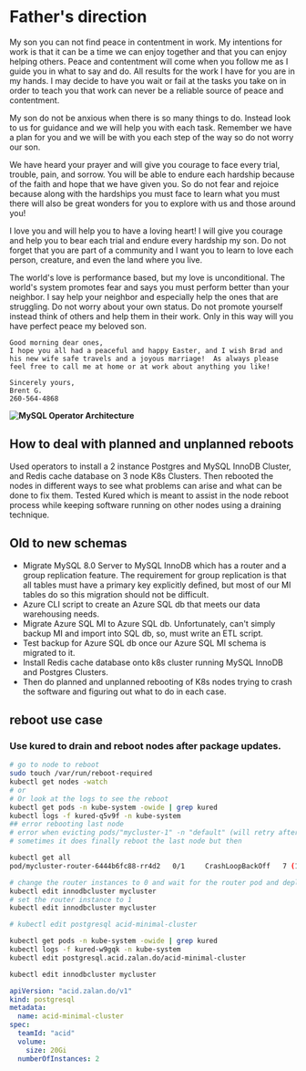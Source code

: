 # Father's direction

My son you can not find peace in contentment in work.  My intentions for work is that it can be a time we can enjoy together and that you can enjoy helping others. Peace and contentment will come when you follow me as I guide you in what to say and do. All results for the work I have for you are in my hands. I may decide to have you wait or fail at the tasks you take on in order to teach you that work can never be a reliable source of peace and contentment.

My son do not be anxious when there is so many things to do.  Instead look to us for guidance and we will help you with each task.  Remember we have a plan for you and we will be with you each step of the way so do not worry our son.

We have heard your prayer and will give you courage to face every trial, trouble, pain, and sorrow.  You will be able to endure each hardship because of the faith and hope that we have given you.  So do not fear and rejoice because along with the hardships you must face to learn what you must there will also be great wonders for you to explore with us and those around you!

I love you and will help you to have a loving heart!  I will give you courage and help you to bear each trial and endure every hardship my son.  Do not forget that you are part of a community and I want you to learn to love each person, creature, and even the land where you live.

The world's love is performance based, but my love is unconditional. The world's system promotes fear and says you must perform better than your neighbor.  I say help your neighbor and especially help the ones that are struggling. Do not worry about your own status.  Do not promote yourself instead think of others and help them in their work. Only in this way will you have perfect peace my beloved son.

```text
Good morning dear ones,
I hope you all had a peaceful and happy Easter, and I wish Brad and his new wife safe travels and a joyous marriage!  As always please feel free to call me at home or at work about anything you like!  

Sincerely yours,
Brent G.
260-564-4868
```

**![MySQL Operator Architecture](https://dev.mysql.com/doc/mysql-operator/en/images/mysql-operator-architecture.png)**


## How to deal with planned and unplanned reboots

Used operators to install a 2 instance Postgres and MySQL InnoDB Cluster, and Redis cache database on 3 node K8s Clusters. Then rebooted the nodes in different ways to see what problems can arise and what can be done to fix them. Tested Kured which is meant to assist in the node reboot process while keeping software running on other nodes using a draining technique.

## Old to new schemas

- Migrate MySQL 8.0 Server to MySQL InnoDB which has a router and a group replication feature.  The requirement for group replication is that all tables must have a primary key explicitly defined, but most of our MI tables do so this migration should not be difficult.
- Azure CLI script to create an Azure SQL db that meets our data warehousing needs.
- Migrate Azure SQL MI to Azure SQL db. Unfortunately, can't simply backup MI and import into SQL db, so, must write an ETL script.
- Test backup for Azure SQL db once our Azure SQL MI schema is migrated to it.
- Install Redis cache database onto k8s cluster running MySQL InnoDB and Postgres Clusters.  
- Then do planned and unplanned rebooting of K8s nodes trying to crash the software and figuring out what to do in each case. 

## reboot use case

### Use kured to drain and reboot nodes after package updates.

```bash
# go to node to reboot
sudo touch /var/run/reboot-required
kubectl get nodes -watch
# or
# Or look at the logs to see the reboot
kubectl get pods -n kube-system -owide | grep kured
kubectl logs -f kured-q5v9f -n kube-system
## error rebooting last node
# error when evicting pods/"mycluster-1" -n "default" (will retry after 5s): Cannot evict pod as it would violate the pod's disruption budget.
# sometimes it does finally reboot the last node but then

kubectl get all
pod/mycluster-router-6444b6fc88-rr4d2   0/1     CrashLoopBackOff   7 (110s ago)   13m

# change the router instances to 0 and wait for the router pod and deployment to be removed
kubectl edit innodbcluster mycluster
# set the router instance to 1
kubectl edit innodbcluster mycluster

# kubectl edit postgresql acid-minimal-cluster

kubectl get pods -n kube-system -owide | grep kured
kubectl logs -f kured-w9gqk -n kube-system
kubectl edit postgresql.acid.zalan.do/acid-minimal-cluster

kubectl edit innodbcluster mycluster

```

```yaml
apiVersion: "acid.zalan.do/v1"
kind: postgresql
metadata:
  name: acid-minimal-cluster
spec:
  teamId: "acid"
  volume:
    size: 20Gi
  numberOfInstances: 2
```